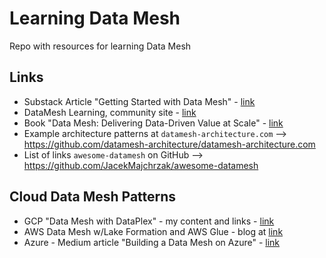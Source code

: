 # Learning Data Mesh
Repo with resources for learning Data Mesh

## Links

- Substack Article "Getting Started with Data Mesh" - [link](https://datameshlearning.substack.com/p/get-started-with-data-mesh)
- DataMesh Learning, community site - [link](https://datameshlearning.com/)
- Book "Data Mesh: Delivering Data-Driven Value at Scale" - [link](https://www.amazon.com/Data-Mesh-Delivering-Data-Driven-Value/dp/1492092398)
- Example architecture patterns at `datamesh-architecture.com` --> https://github.com/datamesh-architecture/datamesh-architecture.com
- List of links `awesome-datamesh` on GitHub --> https://github.com/JacekMajchrzak/awesome-datamesh

## Cloud Data Mesh Patterns

- GCP "Data Mesh with DataPlex" - my content and links - [link](https://github.com/lynnlangit/gcp-essentials/tree/master/4_big%20data_and_genomics/4k_BigLake_%26_Dataplex)
- AWS Data Mesh w/Lake Formation and AWS Glue - blog at [link](https://aws.amazon.com/blogs/big-data/design-a-data-mesh-architecture-using-aws-lake-formation-and-aws-glue/)
- Azure - Medium article "Building a Data Mesh on Azure" - [link](https://medium.com/codex/building-a-data-mesh-on-microsoft-azure-2eb533b5b834)
